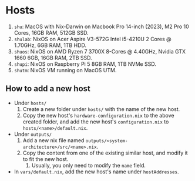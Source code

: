 # Hosts

1. `shu`: MacOS with Nix-Darwin on Macbook Pro 14-inch (2023), M2 Pro 10 Cores, 16GB RAM, 512GB SSD.
2. `shulab`: NixOS on Acer Aspire V3-572G Intel i5-4210U 2 Cores @ 1.70GHz, 6GB RAM, 1TB HDD.
3. `shuos`: NixOS on AMD Ryzen 7 3700X 8-Cores @ 4.40GHz, Nvidia GTX 1660 6GB, 16GB RAM, 2TB SSD.
4. `shupi`: NixOS on Raspberry Pi 5 8GB RAM, 1TB NVMe SSD.
5. `shutm`: NixOS VM running on MacOS UTM.

## How to add a new host

- Under `hosts/`
   1. Create a new folder under `hosts/` with the name of the new host.
   2. Copy the new host's `hardware-configuration.nix` to the above created folder, and add the new host's `configuration.nix` to `hosts/<name>/default.nix`.
- Under `outputs/`
   1. Add a new nix file named `outputs/<system-architecture>/src/<name>.nix`.
   2. Copy the content from one of the existing similar host, and modify it to fit the new host.
      1. Usually, you only need to modify the `name` field.
- In `vars/default.nix`, add the new host's name under `hostAddresses`.

